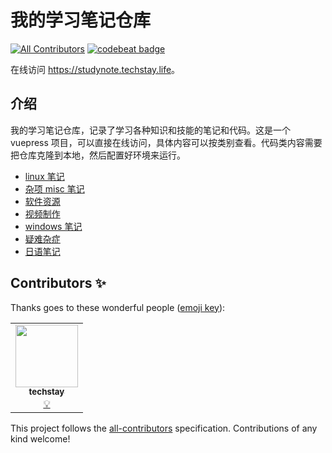 # 我的学习笔记仓库

<!-- ALL-CONTRIBUTORS-BADGE:START - Do not remove or modify this section -->

[![All Contributors](https://img.shields.io/badge/all_contributors-1-orange.svg?style=flat-square)](#contributors-)
[![codebeat badge](https://codebeat.co/badges/ac8f94b6-0d8b-4fd1-8606-1be38bcfe39c)](https://codebeat.co/projects/github-com-techstay-studynotes-main)

<!-- ALL-CONTRIBUTORS-BADGE:END -->

在线访问 <https://studynote.techstay.life>。

## 介绍

我的学习笔记仓库，记录了学习各种知识和技能的笔记和代码。这是一个 vuepress 项目，可以直接在线访问，具体内容可以按类别查看。代码类内容需要把仓库克隆到本地，然后配置好环境来运行。

- [linux 笔记](linux/README.md)
- [杂项 misc 笔记](misc/README.md)
- [软件资源](software-resources/README.md)
- [视频制作](videomaking/README.md)
- [windows 笔记](windows/README.md)
- [疑难杂症](troubleshooting/README.md)
- [日语笔记](japanese/README.md)

## Contributors ✨

Thanks goes to these wonderful people ([emoji key](https://allcontributors.org/docs/en/emoji-key)):

<!-- ALL-CONTRIBUTORS-LIST:START - Do not remove or modify this section -->
<!-- prettier-ignore-start -->
<!-- markdownlint-disable -->
<table>
  <tr>
    <td align="center"><a href="http://techstay.life"><img src="https://avatars.githubusercontent.com/u/7893448?v=4?s=100" width="100px;" alt=""/><br /><sub><b>techstay</b></sub></a><br /><a href="#example-techstay" title="Examples">💡</a></td>
  </tr>
</table>

<!-- markdownlint-restore -->
<!-- prettier-ignore-end -->

<!-- ALL-CONTRIBUTORS-LIST:END -->

This project follows the [all-contributors](https://github.com/all-contributors/all-contributors) specification. Contributions of any kind welcome!
